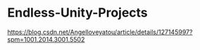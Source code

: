 # Endless-Unity-Projects
https://blog.csdn.net/Angelloveyatou/article/details/127145997?spm=1001.2014.3001.5502
